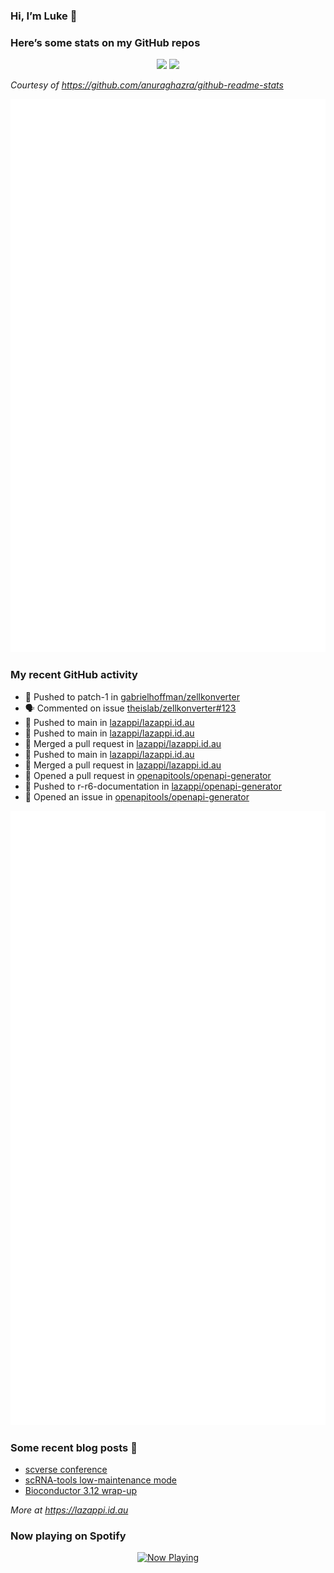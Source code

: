 
<!-- README.md is generated from README.Rmd. Please edit that file -->

### Hi, I’m Luke 👋

<!--
**lazappi/lazappi** is a ✨ _special_ ✨ repository because its `README.md` (this file) appears on your GitHub profile.
&#10;Here are some ideas to get you started:
&#10;- 🔭 I’m currently working on ...
- 🌱 I’m currently learning ...
- 👯 I’m looking to collaborate on ...
- 🤔 I’m looking for help with ...
- 💬 Ask me about ...
- 📫 How to reach me: ...
- 😄 Pronouns: ...
- ⚡ Fun fact: ...
-->

### Here’s some stats on my GitHub repos

<p align="center">
<img src="https://github-readme-stats.vercel.app/api?username=lazappi&count_private=true&show_icons=true&theme=buefy&hide_title=True">
<img src="https://github-readme-stats.vercel.app/api/top-langs/?username=lazappi&hide=html&theme=buefy&layout=compact">
</p>

*Courtesy of <https://github.com/anuraghazra/github-readme-stats>*

<p align="center" style="width:100%;">
<img src="https://github.com/lazappi/lazappi/raw/main/github-intro.svg">
</p>

### My recent GitHub activity

- 📨 Pushed to patch-1 in
  [gabrielhoffman/zellkonverter](https://github.com/gabrielhoffman/zellkonverter)
- 🗣 Commented on issue
  [theislab/zellkonverter#123](https://github.com/theislab/zellkonverter#123)
- 📨 Pushed to main in
  [lazappi/lazappi.id.au](https://github.com/lazappi/lazappi.id.au)
- 📨 Pushed to main in
  [lazappi/lazappi.id.au](https://github.com/lazappi/lazappi.id.au)
- 🎉 Merged a pull request in
  [lazappi/lazappi.id.au](https://github.com/lazappi/lazappi.id.au)
- 📨 Pushed to main in
  [lazappi/lazappi.id.au](https://github.com/lazappi/lazappi.id.au)
- 🎉 Merged a pull request in
  [lazappi/lazappi.id.au](https://github.com/lazappi/lazappi.id.au)
- 🤔 Opened a pull request in
  [openapitools/openapi-generator](https://github.com/openapitools/openapi-generator)
- 📨 Pushed to r-r6-documentation in
  [lazappi/openapi-generator](https://github.com/lazappi/openapi-generator)
- 🤔 Opened an issue in
  [openapitools/openapi-generator](https://github.com/openapitools/openapi-generator)

<p align="center" style="width:100%;">
<img src="https://github.com/lazappi/lazappi/raw/main/github-status.svg">
</p>

### Some recent blog posts 📝

- [scverse
  conference](https://lazappi.id.au/posts/2024-09-15-scverse-conference/)
- [scRNA-tools low-maintenance
  mode](https://lazappi.id.au/posts/2024-03-04-scRNAtools-low-maintenance/)
- [Bioconductor 3.12
  wrap-up](https://lazappi.id.au/posts/2020-10-30-bioconductor-3-12-wrap-up/)

*More at <https://lazappi.id.au>*

<!-- ### My latest tweet 👇 and retweet 👉 -->

### Now playing on Spotify

<p align="center">
<a href="https://now-playing-profile.lazappi.vercel.app/now-playing?open">
<img src="https://now-playing-profile.lazappi.vercel.app/now-playing" width="256" height="64" alt="Now Playing">
</a>
</p>
